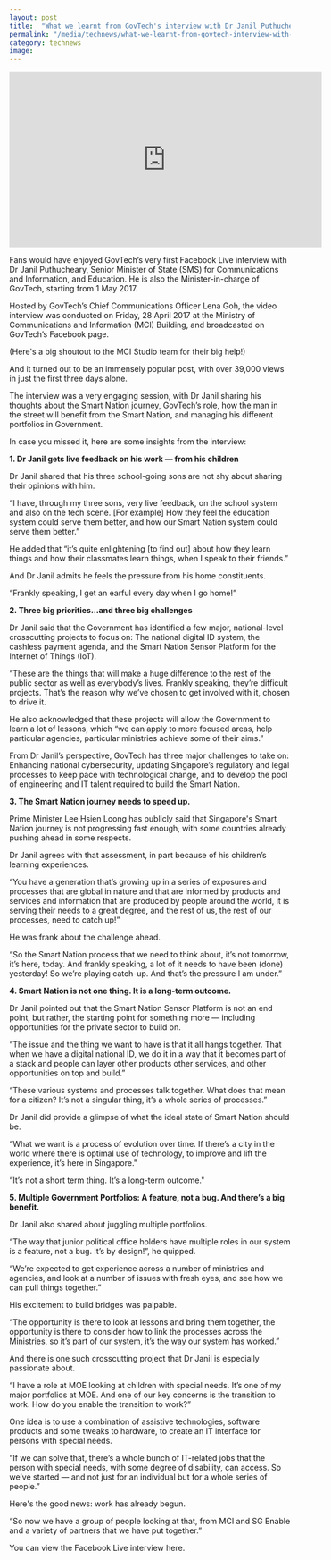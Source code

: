 ```yaml
---
layout: post
title:  "What we learnt from GovTech's interview with Dr Janil Puthucheary"
permalink: "/media/technews/what-we-learnt-from-govtech-interview-with-dr-janil-puthucheary"
category: technews
image: 
---
```


<div class="bp-youtube">
    <iframe width="560" height="315" src="https://www.youtube.com/embed/IbeL5qnxRvw" frameborder="0" allow="autoplay; encrypted-media" allowfullscreen></iframe>
</div>

Fans would have enjoyed GovTech’s very first Facebook Live interview with Dr Janil Puthucheary, Senior Minister of State (SMS) for Communications and Information, and Education. He is also the Minister-in-charge of GovTech, starting from 1 May 2017.

Hosted by GovTech’s Chief Communications Officer Lena Goh, the video interview was conducted on Friday, 28 April 2017 at the Ministry of Communications and Information (MCI) Building, and broadcasted on GovTech’s Facebook page.

(Here's a big shoutout to the MCI Studio team for their big help!)

And it turned out to be an immensely popular post, with over 39,000 views in just the first three days alone.

The interview was a very engaging session, with Dr Janil sharing his thoughts about the Smart Nation journey, GovTech’s role, how the man in the street will benefit from the Smart Nation, and managing his different portfolios in Government.

In case you missed it, here are some insights from the interview:


**1. Dr Janil gets live feedback on his work — from his children**

Dr Janil shared that his three school-going sons are not shy about sharing their opinions with him.

“I have, through my three sons, very live feedback, on the school system and also on the tech scene. [For example] How they feel the education system could serve them better, and how our Smart Nation system could serve them better.”

He added that “it’s quite enlightening [to find out] about how they learn things and how their classmates learn things, when I speak to their friends.”

And Dr Janil admits he feels the pressure from his home constituents.

“Frankly speaking, I get an earful every day when I go home!”


**2. Three big priorities…and three big challenges**

Dr Janil said that the Government has identified a few major, national-level crosscutting projects to focus on: The national digital ID system, the cashless payment agenda, and the Smart Nation Sensor Platform for the Internet of Things (IoT).

“These are the things that will make a huge difference to the rest of the public sector as well as everybody’s lives. Frankly speaking, they’re difficult projects.  That’s the reason why we’ve chosen to get involved with it, chosen to drive it.

He also acknowledged that these projects will allow the Government to learn a lot of lessons, which “we can apply to more focused areas, help particular agencies, particular ministries achieve some of their aims.”

From Dr Janil’s perspective, GovTech has three major challenges to take on: Enhancing national cybersecurity, updating Singapore’s regulatory and legal processes to keep pace with technological change, and to develop the pool of engineering and IT talent required to build the Smart Nation.


**3. The Smart Nation journey needs to speed up.**

Prime Minister Lee Hsien Loong has publicly said that Singapore's Smart Nation journey is not progressing fast enough, with some countries already pushing ahead in some respects.

Dr Janil agrees with that assessment, in part because of his children’s learning experiences.

“You have a generation that’s growing up in a series of exposures and processes that are global in nature and that are informed by products and services and information that are produced by people around the world, it is serving their needs to a great degree, and the rest of us, the rest of our processes, need to catch up!”

He was frank about the challenge ahead.

“So the Smart Nation process that we need to think about, it’s not tomorrow, it’s here, today. And frankly speaking, a lot of it needs to have been (done) yesterday! So we’re playing catch-up. And that’s the pressure I am under.”


**4. Smart Nation is not one thing. It is a long-term outcome.**

Dr Janil pointed out that the Smart Nation Sensor Platform is not an end point, but rather, the starting point for something more — including opportunities for the private sector to build on.

“The issue and the thing we want to have is that it all hangs together. That when we have a digital national ID, we do it in a way that it becomes part of a stack and people can layer other products other services, and other opportunities on top and build.”

“These various systems and processes talk together. What does that mean for a citizen? It’s not a singular thing, it’s a whole series of processes.”

Dr Janil did provide a glimpse of what the ideal state of Smart Nation should be.

“What we want is a process of evolution over time. If there’s a city in the world where there is optimal use of technology, to improve and lift the experience, it’s here in Singapore."

“It’s not a short term thing. It’s a long-term outcome."


**5. Multiple Government Portfolios: A feature, not a bug. And there’s a big benefit.**

Dr Janil also shared about juggling multiple portfolios.

“The way that junior political office holders have multiple roles in our system is a feature, not a bug. It’s by design!”, he quipped.

“We’re expected to get experience across a number of ministries and agencies, and look at a number of issues with fresh eyes, and see how we can pull things together.”

His excitement to build bridges was palpable. 

“The opportunity is there to look at lessons and bring them together, the opportunity is there to consider how to link the processes across the Ministries, so it’s part of our system, it’s the way our system has worked.”

And there is one such crosscutting project that Dr Janil is especially passionate about.

“I have a role at MOE looking at children with special needs. It’s one of my major portfolios at MOE. And one of our key concerns is the transition to work. How do you enable the transition to work?”

One idea is to use a combination of assistive technologies, software products and some tweaks to hardware, to create an IT interface for persons with special needs.

“If we can solve that, there’s a whole bunch of IT-related jobs that the person with special needs, with some degree of disability, can access. So we’ve started — and not just for an individual but for a whole series of people.”

Here's the good news: work has already begun.

“So now we have a group of people looking at that, from MCI and SG Enable and a variety of partners that we have put together.”

You can view the Facebook Live interview here.
